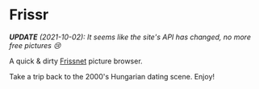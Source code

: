 # Frissr

***UPDATE** (2021-10-02): It seems like the site's API has changed, no more free pictures 😢*

A quick & dirty [Frissnet](http://frissnet.hu) picture browser.

Take a trip back to the 2000's Hungarian dating scene. Enjoy!
